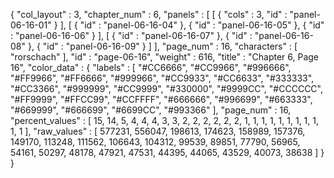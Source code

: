 {
  "col_layout" : 3,
  "chapter_num" : 6,
  "panels" : [
    [
      {
        "cols" : 3,
        "id" : "panel-06-16-01"
      }
    ],
    [
      {
        "id" : "panel-06-16-04"
      },
      {
        "id" : "panel-06-16-05"
      },
      {
        "id" : "panel-06-16-06"
      }
    ],
    [
      {
        "id" : "panel-06-16-07"
      },
      {
        "id" : "panel-06-16-08"
      },
      {
        "id" : "panel-06-16-09"
      }
    ]
  ],
  "page_num" : 16,
  "characters" : [
    "rorschach"
  ],
  "id" : "page-06-16",
  "weight" : 616,
  "title" : "Chapter 6, Page 16",
  "color_data" : {
    "labels" : [
      "#CC6666",
      "#CC9966",
      "#996666",
      "#FF9966",
      "#FF6666",
      "#999966",
      "#CC9933",
      "#CC6633",
      "#333333",
      "#CC3366",
      "#999999",
      "#CC9999",
      "#330000",
      "#9999CC",
      "#CCCCCC",
      "#FF9999",
      "#FFCC99",
      "#CCFFFF",
      "#666666",
      "#996699",
      "#663333",
      "#669999",
      "#666699",
      "#6699CC",
      "#993366"
    ],
    "page_num" : 16,
    "percent_values" : [
      15,
      14,
      5,
      4,
      4,
      4,
      3,
      3,
      2,
      2,
      2,
      2,
      2,
      2,
      1,
      1,
      1,
      1,
      1,
      1,
      1,
      1,
      1,
      1,
      1
    ],
    "raw_values" : [
      577231,
      556047,
      198613,
      174623,
      158989,
      157376,
      149170,
      113248,
      111562,
      106643,
      104312,
      99539,
      89851,
      77790,
      56965,
      54161,
      50297,
      48178,
      47921,
      47531,
      44395,
      44065,
      43529,
      40073,
      38638
    ]
  }
}
